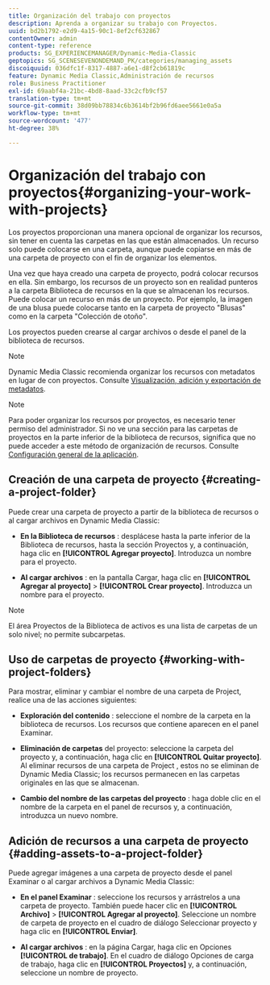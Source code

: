 ```yaml
---
title: Organización del trabajo con proyectos
description: Aprenda a organizar su trabajo con Proyectos.
uuid: bd2b1792-e2d9-4a15-90c1-8ef2cf632867
contentOwner: admin
content-type: reference
products: SG_EXPERIENCEMANAGER/Dynamic-Media-Classic
geptopics: SG_SCENESEVENONDEMAND_PK/categories/managing_assets
discoiquuid: 036dfc1f-8317-4887-a6e1-d8f2cb61819c
feature: Dynamic Media Classic,Administración de recursos
role: Business Practitioner
exl-id: 69aabf4a-21bc-4bd8-8aad-33c2cfb9cf57
translation-type: tm+mt
source-git-commit: 38d09bb78834c6b3614bf2b96fd6aee5661e0a5a
workflow-type: tm+mt
source-wordcount: '477'
ht-degree: 38%

---
```


# Organización del trabajo con proyectos{#organizing-your-work-with-projects}

Los proyectos proporcionan una manera opcional de organizar los recursos, sin tener en cuenta las carpetas en las que están almacenados. Un recurso solo puede colocarse en una carpeta, aunque puede copiarse en más de una carpeta de proyecto con el fin de organizar los elementos.

Una vez que haya creado una carpeta de proyecto, podrá colocar recursos en ella. Sin embargo, los recursos de un proyecto son en realidad punteros a la carpeta Biblioteca de recursos en la que se almacenan los recursos. Puede colocar un recurso en más de un proyecto. Por ejemplo, la imagen de una blusa puede colocarse tanto en la carpeta de proyecto &quot;Blusas&quot; como en la carpeta &quot;Colección de otoño&quot;.

Los proyectos pueden crearse al cargar archivos o desde el panel de la biblioteca de recursos.

>[!NOTE]
>
>Dynamic Media Classic recomienda organizar los recursos con metadatos en lugar de con proyectos. Consulte [Visualización, adición y exportación de metadatos](viewing-adding-exporting-metadata.md).

>[!NOTE]
>
>Para poder organizar los recursos por proyectos, es necesario tener permiso del administrador. Si no ve una sección para las carpetas de proyectos en la parte inferior de la biblioteca de recursos, significa que no puede acceder a este método de organización de recursos. Consulte [Configuración general de la aplicación](application-setup.md#general-settings).

## Creación de una carpeta de proyecto  {#creating-a-project-folder}

Puede crear una carpeta de proyecto a partir de la biblioteca de recursos o al cargar archivos en Dynamic Media Classic:

* **En la Biblioteca de recursos** : desplácese hasta la parte inferior de la Biblioteca de recursos, hasta la sección Proyectos y, a continuación, haga clic en  **[!UICONTROL Agregar proyecto]**. Introduzca un nombre para el proyecto.

* **Al cargar archivos** : en la pantalla Cargar, haga clic en  **[!UICONTROL Agregar al proyecto]**  >  **[!UICONTROL Crear proyecto]**. Introduzca un nombre para el proyecto.

>[!NOTE]
>
>El área Proyectos de la Biblioteca de activos es una lista de carpetas de un solo nivel; no permite subcarpetas.

## Uso de carpetas de proyecto {#working-with-project-folders}

Para mostrar, eliminar y cambiar el nombre de una carpeta de Project, realice una de las acciones siguientes:

* **Exploración del contenido** : seleccione el nombre de la carpeta en la biblioteca de recursos. Los recursos que contiene aparecen en el panel Examinar.

* **Eliminación de carpetas**  del proyecto: seleccione la carpeta del proyecto y, a continuación, haga clic en  **[!UICONTROL Quitar proyecto]**. Al eliminar recursos de una carpeta de Project , estos no se eliminan de Dynamic Media Classic; los recursos permanecen en las carpetas originales en las que se almacenan.

* **Cambio del nombre de las carpetas del proyecto** : haga doble clic en el nombre de la carpeta en el panel de recursos y, a continuación, introduzca un nuevo nombre.

## Adición de recursos a una carpeta de proyecto {#adding-assets-to-a-project-folder}

Puede agregar imágenes a una carpeta de proyecto desde el panel Examinar o al cargar archivos a Dynamic Media Classic:

* **En el panel Examinar** : seleccione los recursos y arrástrelos a una carpeta de proyecto. También puede hacer clic en **[!UICONTROL Archivo]** > **[!UICONTROL Agregar al proyecto]**. Seleccione un nombre de carpeta de proyecto en el cuadro de diálogo Seleccionar proyecto y haga clic en **[!UICONTROL Enviar]**.

* **Al cargar archivos** : en la página Cargar, haga clic en Opciones  **[!UICONTROL de trabajo]**. En el cuadro de diálogo Opciones de carga de trabajo, haga clic en **[!UICONTROL Proyectos]** y, a continuación, seleccione un nombre de proyecto.
